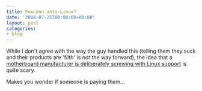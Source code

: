 ```yaml
---
title: Foxconn anti-Linux?
date: '2008-07-25T00:00:00+00:00'
layout: post
categories:
- blog
---
```


While I don't agree with the way the guy handled this (telling them they suck and their products are 'filth' is *not* the way forward), the idea that a [motherboard manufacturer is deliberately screwing with Linux support](http://ubuntu-virginia.ubuntuforums.org/showthread.php?t=869249) is quite scary.

Makes you wonder if someone is paying them...





